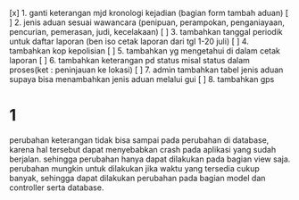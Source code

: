[x] 1. ganti keterangan mjd kronologi kejadian (bagian form tambah aduan)
[ ] 2. jenis aduan sesuai wawancara (penipuan, perampokan, penganiayaan, pencurian, pemerasan, judi, kecelakaan)
[ ] 3. tambahkan tanggal periodik untuk daftar laporan (ben iso cetak laporan dari tgl 1-20 juli)
[ ] 4. tambahkan kop kepolisian
[ ] 5. tambahkan yg mengetahui di dalam cetak laporan
[ ] 6. tambahkan keterangan pd status misal status dalam proses(ket : peninjauan ke lokasi)
[ ] 7. admin tambahkan tabel jenis aduan supaya bisa menambahkan jenis aduan melalui gui
[ ] 8. tambahkan gps



# 1
perubahan keterangan tidak bisa sampai pada perubahan di database, karena hal tersebut dapat menyebabkan crash pada aplikasi yang sudah berjalan. sehingga perubahan hanya dapat dilakukan pada bagian view saja. perubahan mungkin untuk dilakukan jika waktu yang tersedia cukup banyak, sehingga dapat dilakukan perubahan pada bagian model dan controller serta database.